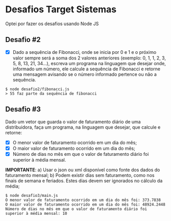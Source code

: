 # Desafios Target Sistemas

Optei por fazer os desafios usando Node JS

## Desafio #2
- [x] Dado a sequência de Fibonacci, onde se inicia por 0 e 1 e o próximo valor sempre será a soma dos 2 valores anteriores (exemplo: 0, 1, 1, 2, 3, 5, 8, 13, 21, 34...), escreva um programa na linguagem que desejar onde, informado um número, ele calcule a sequência de Fibonacci e retorne uma mensagem avisando se o número informado pertence ou não a sequência.

```
$ node desafio2/fibonacci.js 
> 55 faz parte da sequência de fibonacci
```

## Desafio #3
Dado um vetor que guarda o valor de faturamento diário de uma distribuidora, faça um programa, na linguagem que desejar, que calcule e retorne:

- [x] O menor valor de faturamento ocorrido em um dia do mês;
- [x] O maior valor de faturamento ocorrido em um dia do mês;
- [x] Número de dias no mês em que o valor de faturamento diário foi superior à média mensal.

**IMPORTANTE**:
a) Usar o json ou xml disponível como fonte dos dados do faturamento mensal;
b) Podem existir dias sem faturamento, como nos finais de semana e feriados. Estes dias devem ser ignorados no cálculo da média;

```
$ node desafio3/main.js 
O menor valor de faturamento ocorrido em um dia do mês foi: 373.7838
O maior valor de faturamento ocorrido em um dia do mês foi: 48924.2448
Número de dias no mês em que o valor de faturamento diário foi superior à média mensal: 10
```

